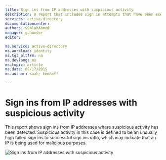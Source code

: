 ```yaml
---
title: Sign ins from IP addresses with suspicious activity
description: A report that includes sign in attempts that have been executed from IP addresses where suspicious activity has been noted.
services: active-directory
documentationcenter: 
authors: SSalahAhmed
manager: gchander
editor: 

ms.service: active-directory
ms.workload: identity
ms.tgt_pltfrm: na
ms.devlang: na
ms.topic: article
ms.date: 08/17/2015
ms.author: saah; kenhoff

---
```

# Sign ins from IP addresses with suspicious activity
<p>This report shows sign ins from IP addresses where suspicious activity has been detected. Suspicious activity in this case is defined to be an unsually high failed sign ins to successful sign ins ratio, which may indicate that an IP is being used for malicious purposes.</p>


![Sign ins from IP addresses with suspicious activity](./media/active-directory-reporting-sign-ins-from-ip-addresses-with-suspicious-activity/signInsFromIPAddressesWithSuspiciousActivity.PNG)


